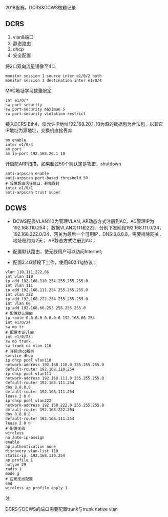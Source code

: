 2018省赛，DCRS&DCWS做题记录

## DCRS

1. vlan&端口
2. 静态路由
3. dhcp
4. 安全配置

将2口双向流量镜像至4口

``` shell
monitor session 1 source inter e1/0/2 both
monitor session 1 destination inter e1/0/4
```

MAC地址学习数量限定

``` shell
int e1/0/*
sw port-security
sw port-security maximun 5
sw port-security violation restrict
```

接入DCRS Eth4，仅允许IP地址192.168.20.1-10为源的数据包为合法包，以其它IP地址为源地址，交换机直接丢弃

``` shell
am enable
inter e1/0/4
am port
am ip-port 192.168.20.1 10
```



开启防ARP扫描，如果超过50个则认定是攻击，shutdown

``` shell
anti-arpscan enable
anti-arpscan port-based threshold 50
# 设置超级信任端口，避免误封
inter e1/0/1
anti-arpscan trust super
```

## DCWS

* DCWS配置VLAN110为管理VLAN, AP动态方式注册到AC，AC管理IP为192.168.110.254； 数据VLAN为111和222，分别下发网段192.168.111.0/24，192.168.222.0/24，网关为最后一个可用IP，DNS:8.8.8.8，需要排除网关，地址租约为2天； AP静态方式注册到AC；

* 配置默认路由，使无线用户可以访问Internet;

* 配置2.4G频段下工作，使用802.11g协议；

``` shell
vlan 110,111,222,66
int vlan 110
ip add 192.168.110.254 255.255.255.0
int vlan 111
ip add 192.168.111.254 255.255.255.0
int vlan 222
ip add 192.168.222.254 255.255.255.0
int vlan 66
ip add 192.168.66.253 255.255.255.0
# 配置默认路由
ip route 0.0.0.0 0.0.0.0 192.168.66.254
int e1/0/24
sw mo tr
# 配置本证vlan
int e1/0/23
sw mo trunk
sw trunk na vlan 110
# 开启dhcp服务
service dhcp
ip dhcp pool vlan110
network-address 192.168.110.0 255.255.255.0
default-router 192.168.110.254
ip dhcp pool vlan111
network-address 192.168.111.0 255.255.255.0
default-router 192.168.111.254
dns 8.8.8.8
default-router 192.168.111.254
lease 2 0 0
ip dhcp pool vlan222
network-address 192.168.222.0 255.255.255.0
default-router 192.168.222.254
dns 8.8.8.8
default-router 192.168.111.254
lease 2 0 0
# 配置无线
wireless
no auto-ip-assign
enable
ap authentication none
discovery vlan-list 110
static-ip  192.168.110.254
ap profile 1
hwtype 29
radio 1
mode g
# 应用无线配置
end
wireless ap profile apply 1
```

注

DCRS与DCWS的端口需要配置trunk与trunk native vlan